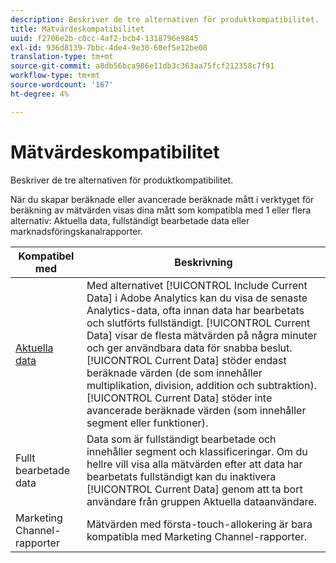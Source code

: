 ```yaml
---
description: Beskriver de tre alternativen för produktkompatibilitet.
title: Mätvärdeskompatibilitet
uuid: f2706e2b-c0cc-4af2-bcb4-1318796e9845
exl-id: 936d8139-7bbc-4de4-9e30-60ef5e12be08
translation-type: tm+mt
source-git-commit: a8db56bca986e11db3c363aa75fcf212358c7f91
workflow-type: tm+mt
source-wordcount: '167'
ht-degree: 4%

---
```


# Mätvärdeskompatibilitet

Beskriver de tre alternativen för produktkompatibilitet.

När du skapar beräknade eller avancerade beräknade mått i verktyget för beräkning av mätvärden visas dina mått som kompatibla med 1 eller flera alternativ: Aktuella data, fullständigt bearbetade data eller marknadsföringskanalrapporter.

| Kompatibel med | Beskrivning |
| --- | --- |
| [Aktuella data](https://experienceleague.adobe.com/docs/analytics/analyze/reports-analytics/current-data.html) | Med alternativet [!UICONTROL Include Current Data] i Adobe Analytics kan du visa de senaste Analytics-data, ofta innan data har bearbetats och slutförts fullständigt. [!UICONTROL Current Data] visar de flesta mätvärden på några minuter och ger användbara data för snabba beslut. [!UICONTROL Current Data] stöder endast beräknade värden (de som innehåller multiplikation, division, addition och subtraktion). [!UICONTROL Current Data] stöder inte avancerade beräknade värden (som innehåller segment eller funktioner). |
| Fullt bearbetade data | Data som är fullständigt bearbetade och innehåller segment och klassificeringar. Om du hellre vill visa alla mätvärden efter att data har bearbetats fullständigt kan du inaktivera [!UICONTROL Current Data] genom att ta bort användare från gruppen Aktuella dataanvändare. |
| Marketing Channel-rapporter | Mätvärden med första-touch-allokering är bara kompatibla med Marketing Channel-rapporter. |